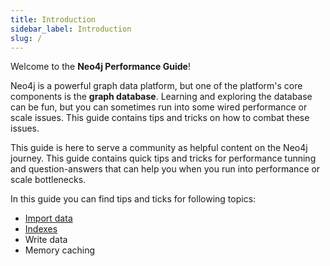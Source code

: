 ```yaml
---
title: Introduction
sidebar_label: Introduction
slug: /
---
```


Welcome to the **Neo4j Performance Guide**!  

Neo4j is a powerful graph data platform, but one of the platform's core components is the **graph database**. Learning and exploring the database can be fun, but you can sometimes run into some wired performance or scale issues. 
This guide contains tips and tricks on how to combat these issues. 

This guide is here to serve a community as helpful content on the Neo4j journey. This guide contains quick tips and tricks for performance tunning and question-answers that can help you when you run into performance or scale bottlenecks. 

In this guide you can find tips and ticks for following topics: 
* [Import data](/docs/import-data.md)
* [Indexes](/docs/indexing.md)
* Write data
* Memory caching




